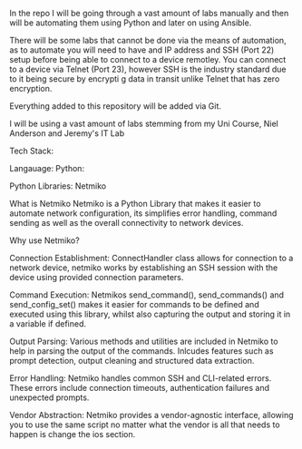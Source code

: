 In the repo I will be going through a vast amount of labs manually and then will be automating them using Python and later on using Ansible.

There will be some labs that cannot be done via the means of automation, as to automate you will need to have and IP address and SSH (Port 22) setup before being able to connect to a device remotley. You can connect to a device via Telnet (Port 23), however SSH is the industry standard due to it being secure by encrypti g data in transit unlike Telnet that has zero encryption.

Everything added to this repository will be added via Git.

I will be using a vast amount of labs stemming from my Uni Course, Niel Anderson and Jeremy's IT Lab

Tech Stack:

Langauage:
Python:

Python Libraries:
Netmiko

What is Netmiko
Netmiko is a Python Library that makes it easier to automate network configuration, its simplifies error handling, command sending as well as the overall connectivity to network devices.

Why use Netmiko?

Connection Establishment: ConnectHandler class allows for connection to a network device, netmiko works by establishing an SSH session with the device using provided connection parameters.

Command Execution: Netmikos send_command(), send_commands() and send_config_set() makes it easier for commands to be defined and executed using this library, whilst also capturing the output and storing it in a variable if defined.

Output Parsing: Various methods and utilities are included in Netmiko to help in parsing the output of the commands. Inlcudes features such as prompt detection, output cleaning and structured data extraction.

Error Handling: Netmiko handles common SSH and CLI-related errors. These errors include connection timeouts, authentication failures and unexpected prompts.

Vendor Abstraction: Netmiko provides a vendor-agnostic interface, allowing you to use the same script no matter what the vendor is all that needs to happen is change the ios section.
